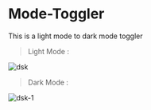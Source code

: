# Mode-Toggler
This is a light mode to dark mode toggler

> Light Mode :

![dsk](https://github.com/JeremiahRanen7/Mode-Toggler/assets/141173239/dd2bba74-1a82-419f-84e6-60a311b03c9f)

> Dark Mode :

![dsk-1](https://github.com/JeremiahRanen7/Mode-Toggler/assets/141173239/1a43556d-5e1d-4017-a68b-f6aad28c9de6)
